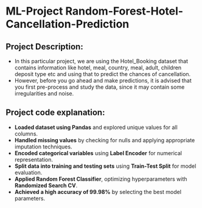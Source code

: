 # ML-Project Random-Forest-Hotel-Cancellation-Prediction
## Project Description:

- In this particular project, we are using the Hotel_Booking dataset that contains information like hotel, meal, country, meal, adult, children deposit type etc and using that to predict the chances of cancellation.
- However, before you go ahead and make predictions, it is advised that you first pre-process and study the data, since it may contain some irregularities and noise.

## Project code explanation:
- **Loaded dataset using Pandas** and explored unique values for all columns.  
- **Handled missing values** by checking for nulls and applying appropriate imputation techniques.  
- **Encoded categorical variables** using **Label Encoder** for numerical representation.  
- **Split data into training and testing sets** using **Train-Test Split** for model evaluation.  
- **Applied Random Forest Classifier**, optimizing hyperparameters with **Randomized Search CV**.  
- **Achieved a high accuracy of 99.98%** by selecting the best model parameters.
